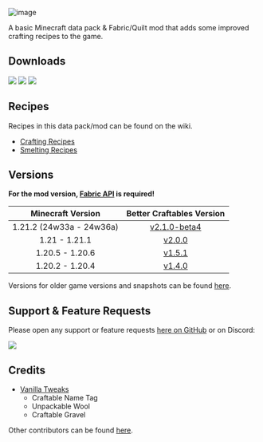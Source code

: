 ![image](https://i.imgur.com/5r2Gk1I.png)

A basic Minecraft data pack & Fabric/Quilt mod that adds some improved crafting recipes to the game.

## Downloads

[![](https://img.shields.io/modrinth/dt/BLG002oq?label=Modrinth&style=for-the-badge&color=00AF5C&logo=modrinth)](https://modrinth.com/datapack/better-craftables/)
[![](https://img.shields.io/github/downloads/Classic36-Media/Better-Craftables/total?label=GitHub&style=for-the-badge&color=181717&logo=github)](https://github.com/Classic36-Media/Better-Craftables/releases)
[![](https://img.shields.io/spiget/downloads/108728?label=SpigotMC&style=for-the-badge&color=ED8106&logo=spigotmc)](https://www.spigotmc.org/resources/better-craftables.108728/)

## Recipes

Recipes in this data pack/mod can be found on the wiki.

* [Crafting Recipes](https://github.com/Classic36-Media/Better-Craftables/wiki/Crafting-Recipes)
* [Smelting Recipes](https://github.com/Classic36-Media/Better-Craftables/wiki/Smelting-Recipes)

## Versions

**For the mod version, [Fabric API](https://modrinth.com/mod/fabric-api) is required!**

| Minecraft Version | Better Craftables Version |
| :--: | :--: |
| 1.21.2 (24w33a - 24w36a) |  [v2.1.0-beta4](https://github.com/Classic36-Media/Better-Craftables/releases/tag/v2.1.0-beta4) |
| 1.21 - 1.21.1 |  [v2.0.0](https://github.com/Classic36-Media/Better-Craftables/releases/tag/v2.0.0) |
| 1.20.5 - 1.20.6 |  [v1.5.1](https://github.com/Classic36-Media/Better-Craftables/releases/tag/v1.5.1) |
| 1.20.2 - 1.20.4 | [v1.4.0](https://github.com/Classic36-Media/Better-Craftables/releases/tag/v1.4.0) |

Versions for older game versions and snapshots can be found [here](https://github.com/Classic36-Media/Better-Craftables/wiki/Versions).

## Support & Feature Requests
Please open any support or feature requests [here on GitHub](https://github.com/Classic36-Media/Better-Craftables/issues/new/choose) or on Discord:

[![](https://img.shields.io/discord/1107084025442607206?label=Discord&style=for-the-badge&color=5865F2&logo=discord)](https://discord.gg/vZJSDjPcmu)

## Credits
* [Vanilla Tweaks](https://vanillatweaks.net/)
	* Craftable Name Tag
	* Unpackable Wool
	* Craftable Gravel

Other contributors can be found [here](https://github.com/Classic36-Media/Better-Craftables/wiki/Credits).